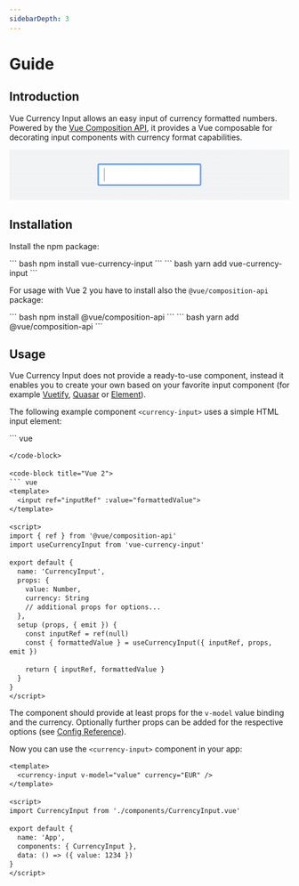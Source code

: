 ```yaml
---
sidebarDepth: 3
---
```


# Guide

## Introduction
Vue Currency Input allows an easy input of currency formatted numbers. Powered by the [Vue Composition API](https://v3.vuejs.org/guide/composition-api-introduction.html), it provides a Vue composable for decorating input components with currency format capabilities.

![](../vue-currency-input.gif)

## Installation
Install the npm package:

<code-group>
<code-block title="npm">
``` bash
npm install vue-currency-input 
```
</code-block>

<code-block title="yarn">
``` bash
yarn add vue-currency-input 
```
</code-block>
</code-group>

For usage with Vue 2 you have to install also the `@vue/composition-api` package:

<code-group>
<code-block title="npm">
``` bash
npm install @vue/composition-api
```
</code-block>

<code-block title="yarn">
``` bash
yarn add @vue/composition-api
```
</code-block>
</code-group>

## Usage
Vue Currency Input does not provide a ready-to-use component, instead it enables you to create your own based on your favorite input component (for example [Vuetify](https://vuetifyjs.com/en/components/text-fields/), [Quasar](https://quasar.dev/vue-components/input) or [Element](https://element.eleme.io/#/en-US/component/input)).

The following example component `<currency-input>` uses a simple HTML input element:

<code-group>
<code-block title="Vue 3">
``` vue
<template>
  <input ref="inputRef" :value="formattedValue">
</template>

<script>
import { ref } from 'vue'
import useCurrencyInput from 'vue-currency-input'

export default {
  name: 'CurrencyInput',
  props: {
    modelValue: Number,
    currency: String
    // additional props for options...
  },
  setup (props, { emit }) {
    const inputRef = ref(null)
    const { formattedValue } = useCurrencyInput({ inputRef, props, emit })

    return { inputRef, formattedValue }
  }
}
</script>
```
</code-block>

<code-block title="Vue 2">
``` vue
<template>
  <input ref="inputRef" :value="formattedValue">
</template>

<script>
import { ref } from '@vue/composition-api'
import useCurrencyInput from 'vue-currency-input'

export default {
  name: 'CurrencyInput',
  props: {
    value: Number, 
    currency: String
    // additional props for options...
  },
  setup (props, { emit }) {
    const inputRef = ref(null)
    const { formattedValue } = useCurrencyInput({ inputRef, props, emit })

    return { inputRef, formattedValue }
  }
}
</script>
```
</code-block>
</code-group>


The component should provide at least props for the `v-model` value binding and the currency. Optionally further props can be added for the respective options (see [Config Reference](/config/)).

Now you can use the `<currency-input>` component in your app:
``` vue
<template>
  <currency-input v-model="value" currency="EUR" />
</template>

<script>
import CurrencyInput from './components/CurrencyInput.vue'

export default {
  name: 'App',
  components: { CurrencyInput },
  data: () => ({ value: 1234 })
}
</script> 
```
